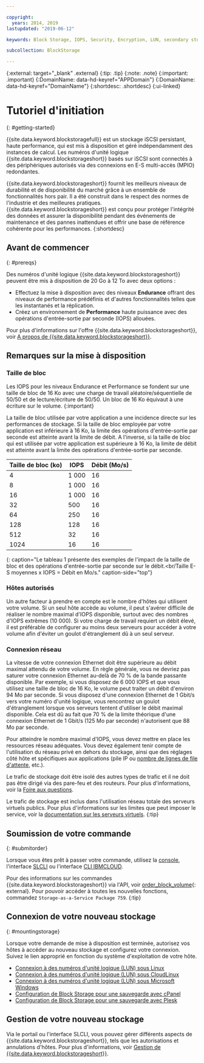 ```yaml
---

copyright:
  years: 2014, 2019
lastupdated: "2019-06-12"

keywords: Block Storage, IOPS, Security, Encryption, LUN, secondary storage, mount storage, provision storage, ISCSI, MPIO, redundant

subcollection: BlockStorage

---
```

{:external: target="_blank" .external}
{:tip: .tip}
{:note: .note}
{:important: .important}
{:DomainName: data-hd-keyref="APPDomain"}
{:DomainName: data-hd-keyref="DomainName"}
{:shortdesc: .shortdesc}
{:ui-linked}

# Tutoriel d'initiation
{: #getting-started}

{{site.data.keyword.blockstoragefull}} est un stockage iSCSI persistant, haute performance, qui est mis à disposition et géré indépendamment des instances de calcul. Les numéros d'unité logique {{site.data.keyword.blockstorageshort}} basés sur iSCSI sont connectés à des périphériques autorisés via des connexions en E-S multi-accès (MPIO) redondantes.

{{site.data.keyword.blockstorageshort}} fournit les meilleurs niveaux de durabilité et de disponibilité du marché grâce à un ensemble de fonctionnalités hors pair. Il a été construit dans le respect des normes de l'industrie et des meilleures pratiques. {{site.data.keyword.blockstorageshort}} est conçu pour protéger l'intégrité des données et assurer la disponibilité pendant des événements de maintenance et des pannes inattendues et offrir une base de référence cohérente pour les performances.
{:shortdesc}

## Avant de commencer
{: #prereqs}

Des numéros d'unité logique {{site.data.keyword.blockstorageshort}} peuvent être mis à disposition de 20 Go à 12 To avec deux options : <br/>
- Effectuez la mise à disposition avec des niveaux **Endurance** offrant des niveaux de performance prédéfinis et d'autres fonctionnalités telles que les instantanés et la réplication.
- Créez un environnement de **Performance** haute puissance avec des opérations d'entrée-sortie par seconde (IOPS) allouées.

Pour plus d'informations sur l'offre {{site.data.keyword.blockstorageshort}}, voir [A propos de {{site.data.keyword.blockstorageshort}}](/docs/infrastructure/BlockStorage?topic=BlockStorage-About).

## Remarques sur la mise à disposition

### Taille de bloc

Les IOPS pour les niveaux Endurance et Performance se fondent sur une taille de bloc de 16 Ko avec une charge de travail aléatoire/séquentielle de 50/50 et de lecture/écriture de 50/50. Un bloc de 16 Ko équivaut à une écriture sur le volume.
{:important}

La taille de bloc utilisée par votre application a une incidence directe sur les performances de stockage. Si la taille de bloc employée par votre application est inférieure à 16 Ko, la limite des opérations d'entrée-sortie par seconde est atteinte avant la limite de débit. A l'inverse, si la taille de bloc qui est utilisée par votre application est supérieure à 16 Ko, la limite de débit est atteinte avant la limite des opérations d'entrée-sortie par seconde.

| Taille de bloc (ko) | IOPS | Débit (Mo/s) |
|-----|-----|-----|
| 4 | 1 000 | 16 |
| 8 | 1 000 | 16 |
| 16 | 1 000 | 16 |
| 32 | 500 | 16 |
| 64 | 250 | 16 |
| 128 | 128 | 16 |
| 512 | 32 | 16 |
| 1024 | 16 | 16 |
{: caption="Le tableau 1 présente des exemples de l'impact de la taille de bloc et des opérations d'entrée-sortie par seconde sur le débit.<br/Taille E-S moyennes x IOPS = Débit en Mo/s." caption-side="top"}

### Hôtes autorisés

Un autre facteur à prendre en compte est le nombre d'hôtes qui utilisent votre volume. Si un seul hôte accède au volume, il peut s'avérer difficile de réaliser le nombre maximal d'IOPS disponible, surtout avec des nombres d'IOPS extrêmes (10 000). Si votre charge de travail requiert un débit élevé, il est préférable de configurer au moins deux serveurs pour accéder à votre volume afin d'éviter un goulot d'étranglement dû à un seul serveur.

### Connexion réseau

La vitesse de votre connexion Ethernet doit être supérieure au débit maximal attendu de votre volume. En règle générale, vous ne devriez pas saturer votre connexion Ethernet au-delà de 70 % de la bande passante disponible. Par exemple, si vous disposez de 6 000 IOPS et que vous utilisez une taille de bloc de 16 Ko, le volume peut traiter un débit d'environ 94 Mo par seconde. Si vous disposez d'une connexion Ethernet de 1 Gbit/s
vers votre numéro d'unité logique, vous rencontrez un goulot d'étranglement lorsque vos serveurs tentent d'utiliser le débit maximal disponible. Cela est dû au fait que 70 % de la limite théorique d'une connexion Ethernet de 1 Gbit/s (125 Mo par seconde) n'autorisent que 88 Mo par seconde.

Pour atteindre le nombre maximal d'IOPS, vous devez mettre en place les ressources réseau adéquates. Vous devez également tenir compte de l'utilisation du réseau privé en dehors du stockage, ainsi que des réglages côté hôte et spécifiques aux applications (pile IP ou [nombre de lignes de file d'attente](/docs/infrastructure/BlockStorage?topic=BlockStorage-hostqueuesettings), etc.).

Le trafic de stockage doit être isolé des autres types de trafic et il ne doit pas être dirigé via des pare-feu et des routeurs. Pour plus d'informations, voir la [Foire aux questions](/docs/BlockStorage?topic=block-storage-faqs#isolatedstoragetraffic).

Le trafic de stockage est inclus dans l'utilisation réseau totale des serveurs virtuels publics. Pour plus d'informations sur les limites que peut imposer le service, voir la [documentation sur les serveurs virtuels](/docs/vsi?topic=virtual-servers-about-public-virtual-servers#about-public-virtual-servers).
{:tip}

## Soumission de votre commande
{: #submitorder}

Lorsque vous êtes prêt à passer votre commande, utilisez la [console](/docs/infrastructure/BlockStorage?topic=BlockStorage-orderingthroughConsole), l'interface [SLCLI](/docs/infrastructure/BlockStorage?topic=BlockStorage-orderingthroughCLI) ou l'interface [CLI IBMCLOUD](/docs/cli/reference/ibmcloud?topic=cloud-cli-sl-block-storage#sl_block_volume_order).

Pour des informations sur les commandes {{site.data.keyword.blockstorageshort}} via l'API, voir [order_block_volume](https://softlayer-python.readthedocs.io/en/latest/api/managers/block/#SoftLayer.managers.block.BlockStorageManager.order_block_volume){: external}.
Pour pouvoir accéder à toutes les nouvelles fonctions, commandez `Storage-as-a-Service Package 759`.
{:tip}

## Connexion de votre nouveau stockage
{: #mountingstorage}

Lorsque votre demande de mise à disposition est terminée, autorisez vos hôtes à accéder au nouveau stockage et configurez votre connexion. Suivez le lien approprié en fonction du système d'exploitation de votre hôte.
- [Connexion à des numéros d'unité logique (LUN) sous Linux](/docs/infrastructure/BlockStorage?topic=BlockStorage-mountingLinux)
- [Connexion à des numéros d'unité logique (LUN) sous CloudLinux](/docs/infrastructure/BlockStorage?topic=BlockStorage-mountingCloudLinux)
- [Connexion à des numéros d'unité logique (LUN) sous Microsoft Windows](/docs/infrastructure/BlockStorage?topic=BlockStorage-mountingWindows)
- [Configuration de Block Storage pour une sauvegarde avec cPanel](/docs/infrastructure/BlockStorage?topic=BlockStorage-cPanelBackups)
- [Configuration de Block Storage pour une sauvegarde avec Plesk](/docs/infrastructure/BlockStorage?topic=BlockStorage-PleskBackups)

## Gestion de votre nouveau stockage

Via le portail ou l'interface SLCLI, vous pouvez gérer différents aspects de {{site.data.keyword.blockstorageshort}}, tels que les autorisations et annulations d'hôtes. Pour plus d'informations, voir [Gestion de {{site.data.keyword.blockstorageshort}}](/docs/infrastructure/BlockStorage?topic=BlockStorage-managingstorage).
